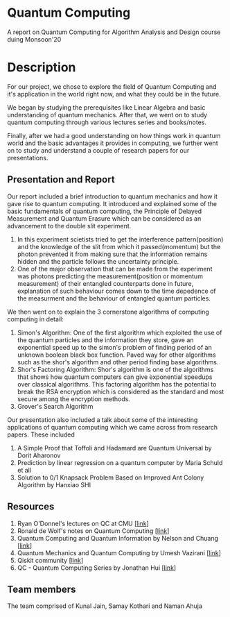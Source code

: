 # Quantum Computing
A report on Quantum Computing for Algorithm Analysis and Design course duing Monsoon'20 	

# Description

For our project, we chose to explore the field of Quantum Computing and it's application in the world right now, and what they could be in the future.

We began by studying the prerequisites like Linear Algebra and basic understanding of quantum mechanics.
After that, we went on to study quantum computing through various lectures series and books/notes. 

Finally, after we had a good understanding on how things work in quantum world and the basic advantages it provides in computing, we further went on to study and understand a couple of research papers for our presentations. 

## Presentation and Report

Our report included a brief introduction to quantum mechanics and how it gave rise to quantum computing. It introduced and explained some of the basic fundamentals of quantum computing, the Principle of Delayed Measurement and Quantum Erasure which can be considered as an advancement to the double slit experiment.<br/>
1. In this experiment scietists tried to get the interference pattern(position) and the knowledge of the slit from which it passed(momentum) but the photon prevented it from making sure that the information remains hidden and the particle follows the uncertainty principle.
2. One of the major observation that can be made from the experiment was photons predicting the measurement(position or momentum measurement) of their entangled counterparts done in future, explanation of such behaviour comes down to the time depedence of the measurment and the behaviour of entangled quantum particles.

We then went on to explain the 3 cornerstone algorithms of computing computing in detail: 

1. Simon's Algorithm: One of the first algorithm which exploited the use of the quantum particles and the information they store, gave an exponential speed up to the simon's problem of finding period of an unknown boolean black box function. Paved way for other algorithms such as the shor's algorithm and other period finding base algorithms.
2. Shor's Factoring Algorithm: Shor's algorithm is one of the algorithms that shows how quantum computers can give exponential speedups over classical algorithms. This factoring algorithm has the potential to break the RSA encryption which is considered as the standard and most secure among the encryption methods.
3. Grover's Search Algorithm

Our presentation also included a talk about some of the interesting applications of quantum computing which we came across from research papers. These included

1. A Simple Proof that Toffoli and Hadamard are Quantum Universal by Dorit Aharonov
2. Prediction by linear regression on a quantum computer by Maria Schuld et all
3. Solution to 0/1 Knapsack Problem Based on Improved Ant Colony Algorithm by Hanxiao SHI

## Resources

1. Ryan O'Donnel's lectures on QC at CMU [[link](https://www.youtube.com/playlist?list=PLm3J0oaFux3YL5qLskC6xQ24JpMwOAeJz)]
2. Ronald de Wolf's notes on Quantum Computing [[link](https://homepages.cwi.nl/~rdewolf/qcnotes.pdf)]
3. Quantum Computing and Quantum Information by Nelson and Chuang [[link](http://mmrc.amss.cas.cn/tlb/201702/W020170224608149940643.pdf)]
4. Quantum Mechanics and Quantum Computing by Umesh Vazirani [[link](https://courses.edx.org/courses/course-v1:BerkeleyX+CS-191x+2T2020/course/)]
5. Qiskit community [[link](Qiskit.org)]
6. QC - Quantum Computing Series by Jonathan Hui [[link](https://jonathan-hui.medium.com/qc-quantum-computing-series-10ddd7977abd)]

## Team members

The team comprised of Kunal Jain, Samay Kothari and Naman Ahuja
